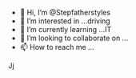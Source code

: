 - 👋 Hi, I’m @Stepfatherstyles
- 👀 I’m interested in ...driving 
- 🌱 I’m currently learning ...IT
- 💞️ I’m looking to collaborate on ...
- 📫 How to reach me ...

<!---
Stepfatherstyles/Stepfatherstyles is a ✨ special ✨ repository because its `README.md` (this file) appears on your GitHub profile.
You can click the Preview link to take a look at your changes.
--->


Jj
